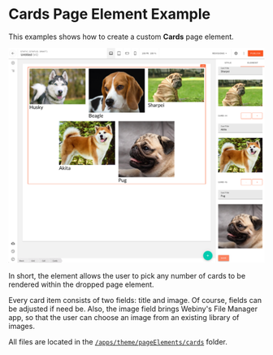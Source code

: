 # Cards Page Element Example

This examples shows how to create a custom **Cards** page element.

![Cards Page Element](./cards-page-element.png)

In short, the element allows the user to pick any number of cards to be rendered within the dropped page element.

Every card item consists of two fields: title and image. Of course, fields can be adjusted if need be. Also, the image field brings Webiny's File Manager app, so that the user can choose an image from an existing library of images.

All files are located in the [`/apps/theme/pageElements/cards`](https://github.com/webiny/webiny-examples/tree/master/page-builder/cards-page-element/apps/theme/pageElements/cards) folder.